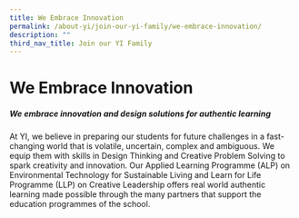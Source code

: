 ```yaml
---
title: We Embrace Innovation
permalink: /about-yi/join-our-yi-family/we-embrace-innovation/
description: ""
third_nav_title: Join our YI Family
---
```

# **We Embrace Innovation**

##### We embrace innovation and design solutions for authentic learning

At YI, we believe in preparing our students for future challenges in a fast-changing world that is volatile, uncertain, complex and ambiguous. We equip them with skills in Design Thinking and Creative Problem Solving to spark creativity and innovation. Our Applied Learning Programme (ALP) on Environmental Technology for Sustainable Living and Learn for Life Programme (LLP) on Creative Leadership offers real world authentic learning made possible through the many partners that support the education programmes of the school.